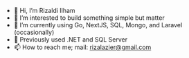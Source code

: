 - 👋 Hi, I’m Rizaldi Ilham
- 👀 I’m interested to build something simple but matter
- 🌱 I’m currently using Go, NextJS, SQL, Mongo, and Laravel (occasionally)
- 🌱 Previously used .NET and SQL Server
- 📫 How to reach me; mail: rizalazier@gmail.com
